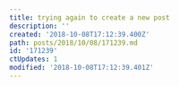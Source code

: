 ```yaml
---
title: trying again to create a new post
description: ''
created: '2018-10-08T17:12:39.400Z'
path: posts/2018/10/08/171239.md
id: '171239'
ctUpdates: 1
modified: '2018-10-08T17:12:39.401Z'
---
```

